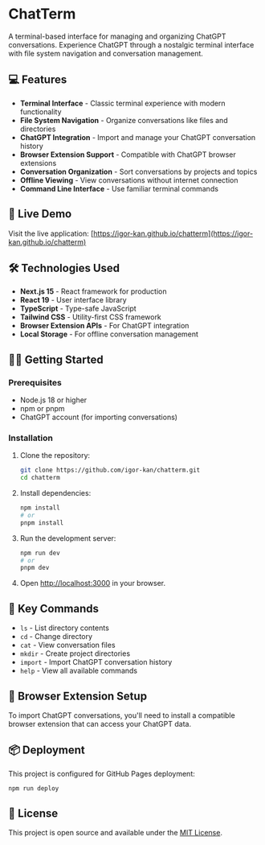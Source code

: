 # ChatTerm

A terminal-based interface for managing and organizing ChatGPT conversations. Experience ChatGPT through a nostalgic terminal interface with file system navigation and conversation management.

## 💻 Features

- **Terminal Interface** - Classic terminal experience with modern functionality
- **File System Navigation** - Organize conversations like files and directories
- **ChatGPT Integration** - Import and manage your ChatGPT conversation history
- **Browser Extension Support** - Compatible with ChatGPT browser extensions
- **Conversation Organization** - Sort conversations by projects and topics
- **Offline Viewing** - View conversations without internet connection
- **Command Line Interface** - Use familiar terminal commands

## 🚀 Live Demo

Visit the live application: [https://igor-kan.github.io/chatterm](https://igor-kan.github.io/chatterm)

## 🛠️ Technologies Used

- **Next.js 15** - React framework for production
- **React 19** - User interface library
- **TypeScript** - Type-safe JavaScript
- **Tailwind CSS** - Utility-first CSS framework
- **Browser Extension APIs** - For ChatGPT integration
- **Local Storage** - For offline conversation management

## 🏃‍♂️ Getting Started

### Prerequisites
- Node.js 18 or higher
- npm or pnpm
- ChatGPT account (for importing conversations)

### Installation

1. Clone the repository:
   ```bash
   git clone https://github.com/igor-kan/chatterm.git
   cd chatterm
   ```

2. Install dependencies:
   ```bash
   npm install
   # or
   pnpm install
   ```

3. Run the development server:
   ```bash
   npm run dev
   # or
   pnpm dev
   ```

4. Open [http://localhost:3000](http://localhost:3000) in your browser.

## 🎯 Key Commands

- `ls` - List directory contents
- `cd` - Change directory
- `cat` - View conversation files
- `mkdir` - Create project directories
- `import` - Import ChatGPT conversation history
- `help` - View all available commands

## 🔧 Browser Extension Setup

To import ChatGPT conversations, you'll need to install a compatible browser extension that can access your ChatGPT data.

## 📦 Deployment

This project is configured for GitHub Pages deployment:

```bash
npm run deploy
```

## 📄 License

This project is open source and available under the [MIT License](LICENSE). 